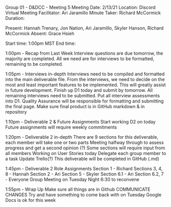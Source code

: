 Group 01 - D&DCC - Meeting 5
Meeting Date: 2/13/21
Location: Discord Virtual Meeting
Facilitator: Ari Jaramillo
Minute Taker: Richard McCormick
Duration:

Present: Hannah Trenary, Jon Nation, Ari Jaramillo, Skyler Hanson, Richard McCormick
Absent: Grace Hsieh

Start time: 1:00pm MST
End time:

1:00pm - Recap from Last Week
Interview questions are due tomorrow, the majority are completed.
All we need are for interviews to be formatted, remaining to be completed.

1:05pm - Interviews in-depth
Interviews need to be compiled and formatted into the main deliverable file.
From the interviews, we need to decide on the most and least important features to be implemented. This will greatly assist in future development.
Finish up D1 today and submit by tomorrow. All remaining interviews need to be submitted.
Put all interview assessments into D1.
Quality Assurance will be responsible for formatting and submitting the final page.
Make sure final product is in GitHub markdown & in repository

1:10pm - Deliverable 2 & Future Assignments
Start working D2 on today
Future assignments will require weekly commitments

1:20pm - Deliverable 2 in-depth
There are 9 sections for this deliverable, each member will take one or two parts
Meeting halfway through to assess progress and get a second opinion (?)
Some sections will require input from all members
Working on User Stories today
Delegate each group member to a task
Update Trello(?)
This deliverable will be completed in GitHub (.md)

1:45pm - Deliverable 2 Role Assignments
Section 1 - Richard
Sections 3, 4, 8 - Hannah
Section 2 - Ari
Section 5 - Skyler
Section 6.1 - Ari
Section 6.2, 7 - Everyone
Group Meeting on Tuesday Night 6:30 to reconvene

1:55pm - Wrap Up
Make sure all things are in Github
COMMUNICATE CHANGES
Try and have something to come back with on Tuesday
Google Docs is ok for this week
